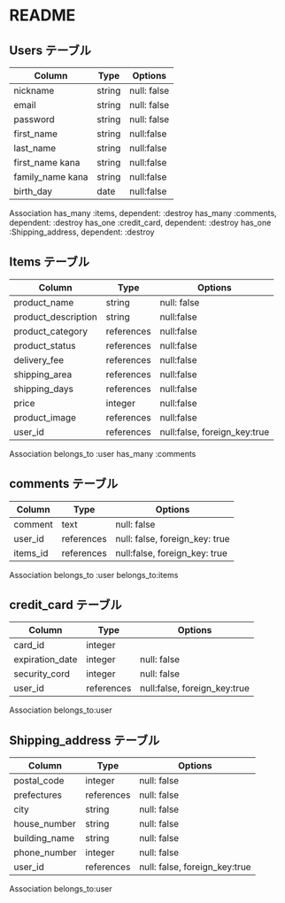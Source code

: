 # README

## Users テーブル

| Column   | Type   | Options     |
| -------- | ------ | ----------- |
| nickname | string | null: false |
| email    | string | null: false |
| password | string | null: false |
|first_name| string | null:false  |
|last_name | string | null:false  |
|first_name kana| string | null:false |
|family_name kana| string | null:false |
|birth_day | date | null:false|
Association
has_many :items, dependent: :destroy
has_many :comments, dependent: :destroy
has_one :credit_card, dependent: :destroy
has_one :Shipping_address, dependent: :destroy

## Items テーブル

| Column       |Type   | Options     |
| ------       | ------ | ----------- |
|product_name | string | null: false |
|product_description| string | null:false |
|product_category | references |null:false|
|product_status | references |null:false|
|delivery_fee   | references |null:false|
|shipping_area  | references |null:false|
|shipping_days  | references |null:false|
|price          | integer |null:false|
|product_image  |references|null:false|
| user_id       |references|null:false, foreign_key:true|
Association
belongs_to :user
has_many :comments

## comments テーブル

| Column | Type       | Options                        |
| ------ | ---------- | ------------------------------ |
|comment | text | null: false |
| user_id | references | null: false, foreign_key: true|
|items_id | references | null:false, foreign_key: true |
Association
belongs_to :user
belongs_to:items

## credit_card テーブル

| Column  | Type       | Options                        |
| ------- | ---------- | ------------------------------ |
| card_id | integer    |                                |
| expiration_date  | integer| null: false |
| security_cord    | integer | null: false |
| user_id | references | null:false, foreign_key:true|
Association
belongs_to:user


## Shipping_address テーブル

| Column  | Type       | Options                        |
| ------- | ---------- | ------------------------------ |
| postal_code | integer | null: false
| prefectures | references | null: false
| city | string | null: false |
| house_number | string | null: false |
| building_name | string | null: false |
| phone_number | integer | null: false |
| user_id | references | null: false, foreign_key:true |
Association
belongs_to:user